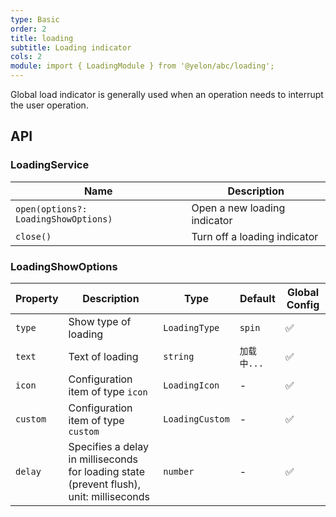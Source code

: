 ```yaml
---
type: Basic
order: 2
title: loading
subtitle: Loading indicator
cols: 2
module: import { LoadingModule } from '@yelon/abc/loading';
---
```


Global load indicator is generally used when an operation needs to interrupt the user operation.

## API

### LoadingService

| Name | Description |
|------|-------------|
| `open(options?: LoadingShowOptions)` | Open a new loading indicator |
| `close()` | Turn off a loading indicator |

### LoadingShowOptions

| Property | Description | Type | Default | Global Config |
|----------|-------------|------|---------|---------------|
| `type` | Show type of loading | `LoadingType` | `spin` | ✅ |
| `text` | Text of loading | `string` | `加载中...` | ✅ |
| `icon` | Configuration item of type `icon` | `LoadingIcon` | - | ✅ |
| `custom` | Configuration item of type `custom` | `LoadingCustom` | - | ✅ |
| `delay` | Specifies a delay in milliseconds for loading state (prevent flush), unit: milliseconds | `number` | - | ✅ |
